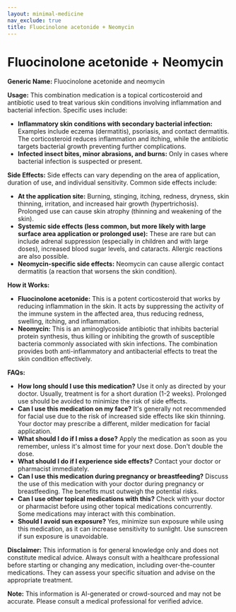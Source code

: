 ```yaml
---
layout: minimal-medicine
nav_exclude: true
title: Fluocinolone acetonide + Neomycin
---
```


# Fluocinolone acetonide + Neomycin

**Generic Name:** Fluocinolone acetonide and neomycin

**Usage:** This combination medication is a topical corticosteroid and antibiotic used to treat various skin conditions involving inflammation and bacterial infection.  Specific uses include:

* **Inflammatory skin conditions with secondary bacterial infection:**  Examples include eczema (dermatitis), psoriasis, and contact dermatitis. The corticosteroid reduces inflammation and itching, while the antibiotic targets bacterial growth preventing further complications.
* **Infected insect bites, minor abrasions, and burns:**  Only in cases where bacterial infection is suspected or present.


**Side Effects:**  Side effects can vary depending on the area of application, duration of use, and individual sensitivity.  Common side effects include:

* **At the application site:** Burning, stinging, itching, redness, dryness, skin thinning, irritation, and increased hair growth (hypertrichosis).  Prolonged use can cause skin atrophy (thinning and weakening of the skin).
* **Systemic side effects (less common, but more likely with large surface area application or prolonged use):**  These are rare but can include adrenal suppression (especially in children and with large doses), increased blood sugar levels, and cataracts. Allergic reactions are also possible.
* **Neomycin-specific side effects:**  Neomycin can cause allergic contact dermatitis (a reaction that worsens the skin condition).


**How it Works:**

* **Fluocinolone acetonide:** This is a potent corticosteroid that works by reducing inflammation in the skin. It acts by suppressing the activity of the immune system in the affected area, thus reducing redness, swelling, itching, and inflammation.
* **Neomycin:** This is an aminoglycoside antibiotic that inhibits bacterial protein synthesis, thus killing or inhibiting the growth of susceptible bacteria commonly associated with skin infections. The combination provides both anti-inflammatory and antibacterial effects to treat the skin condition effectively.


**FAQs:**

* **How long should I use this medication?**  Use it only as directed by your doctor.  Usually, treatment is for a short duration (1-2 weeks). Prolonged use should be avoided to minimize the risk of side effects.
* **Can I use this medication on my face?**  It's generally not recommended for facial use due to the risk of increased side effects like skin thinning.  Your doctor may prescribe a different, milder medication for facial application.
* **What should I do if I miss a dose?**  Apply the medication as soon as you remember, unless it's almost time for your next dose.  Don't double the dose.
* **What should I do if I experience side effects?** Contact your doctor or pharmacist immediately.
* **Can I use this medication during pregnancy or breastfeeding?**  Discuss the use of this medication with your doctor during pregnancy or breastfeeding.  The benefits must outweigh the potential risks.
* **Can I use other topical medications with this?**  Check with your doctor or pharmacist before using other topical medications concurrently.  Some medications may interact with this combination.
* **Should I avoid sun exposure?**  Yes, minimize sun exposure while using this medication, as it can increase sensitivity to sunlight.  Use sunscreen if sun exposure is unavoidable.


**Disclaimer:** This information is for general knowledge only and does not constitute medical advice.  Always consult with a healthcare professional before starting or changing any medication, including over-the-counter medications.  They can assess your specific situation and advise on the appropriate treatment.


**Note:** This information is AI-generated or crowd-sourced and may not be accurate. Please consult a medical professional for verified advice.